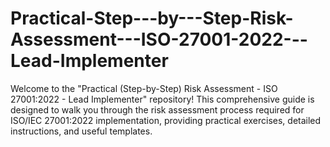 # Practical-Step---by---Step-Risk-Assessment---ISO-27001-2022---Lead-Implementer
Welcome to the "Practical (Step-by-Step) Risk Assessment - ISO 27001:2022 - Lead Implementer" repository! This comprehensive guide is designed to walk you through the risk assessment process required for ISO/IEC 27001:2022 implementation, providing practical exercises, detailed instructions, and useful templates.
